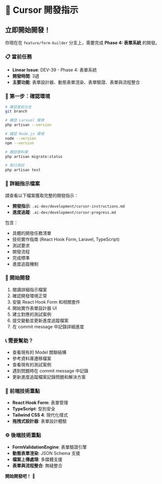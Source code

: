 # 🚀 Cursor 開發指示

## 立即開始開發！

你現在在 `feature/form-builder` 分支上，需要完成 **Phase 4: 表單系統** 的開發。

### 📋 當前任務
- **Linear Issue**: DEV-39 - Phase 4: 表單系統
- **開發時間**: 3週
- **主要功能**: 表單設計器、動態表單渲染、表單驗證、表單與流程整合

### 🎯 第一步：確認環境
```bash
# 確認當前分支
git branch

# 確認 Laravel 環境
php artisan --version

# 確認 Node.js 環境
node --version
npm --version

# 確認資料庫
php artisan migrate:status

# 執行測試
php artisan test
```

### 📖 詳細指示檔案
請查看以下檔案獲取完整的開發指示：

- **開發指示**: `.ai-dev/development/cursor-instructions.md`
- **進度追蹤**: `.ai-dev/development/cursor-progress.md`

包含：
- 具體的開發任務清單
- 技術實作指南 (React Hook Form, Laravel, TypeScript)
- 測試要求
- 開發流程
- 完成標準
- 進度追蹤機制

### 🔧 開始開發
1. 閱讀詳細指示檔案
2. 確認開發環境正常
3. 安裝 React Hook Form 和相關套件
4. 開始實作表單設計器 UI
5. 建立對應的測試案例
6. 提交變動並更新進度追蹤檔案
7. 在 commit message 中記錄詳細進度

### 📞 需要幫助？
- 查看現有的 Model 關聯結構
- 參考資料庫遷移檔案
- 查看現有的測試案例
- 遇到問題時在 commit message 中記錄
- 更新進度追蹤檔案記錄問題和解決方案

### 🎨 前端技術重點
- **React Hook Form**: 表單管理
- **TypeScript**: 型別安全
- **Tailwind CSS 4**: 現代化樣式
- **拖拽式設計器**: 表單設計體驗

### ⚙️ 後端技術重點
- **FormValidationEngine**: 表單驗證引擎
- **動態表單渲染**: JSON Schema 支援
- **檔案上傳處理**: 多媒體支援
- **表單與流程整合**: 無縫整合

**開始開發吧！** 🚀
